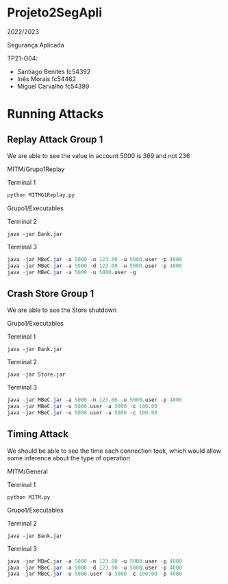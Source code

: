 # Projeto2SegApli

2022/2023

Segurança Aplicada

TP21-G04:
- Santiago Benites fc54392
- Inês Morais fc54462
- Miguel Carvalho fc54399


# Running Attacks

## Replay Attack Group 1

We are able to see the value in account 5000 is 369 and not 236

MITM/Grupo1Replay

Terminal 1
``` python
python MITMG1Replay.py
```

Grupo1/Executables

Terminal 2
```
java -jar Bank.jar
```

Terminal 3
``` java
java -jar MBeC.jar -a 5000 -n 123.00 -u 5000.user -p 4000
java -jar MBeC.jar -a 5000 -d 123.00 -u 5000.user -p 4000
java -jar MBeC.jar -a 5000 -u 5000.user -g
```

## Crash Store Group 1

We are able to see the Store shutdown

Grupo1/Executables

Terminal 1
```
java -jar Bank.jar
```

Terminal 2
```
java -jar Store.jar
```

Terminal 3
``` java
java -jar MBeC.jar -a 5000 -n 123.00 -u 5000.user -p 4000
java -jar MBeC.jar -u 5000.user -a 5000 -c 100.00
java -jar MBeC.jar -u 5000.user -a 5000 -c 100.00
```

## Timing Attack

We should be able to see the time each connection took, which would allow some inference about the type of operation

MITM/General

Terminal 1
```
python MITM.py
```

Grupo1/Executables

Terminal 2
```
java -jar Bank.jar
```

Terminal 3
``` java
java -jar MBeC.jar -a 5000 -n 123.00 -u 5000.user -p 4000
java -jar MBeC.jar -a 5000 -d 123.00 -u 5000.user -p 4000
java -jar MBeC.jar -u 5000.user -a 5000 -c 100.00 -p 4000
```